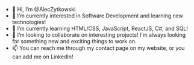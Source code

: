 - 👋 Hi, I’m @AlecZytkowski
- 👀 I’m currently interested in Software Development and learning new technologies!
- 🌱 I’m currently learning HTML/CSS, JavaScript, ReactJS, C#, and SQL!
- 💞️ I’m looking to collaborate on interesting projects! I'm always looking for something new and exciting things to work on.
- 📫 You can reach me through my contact page on my website, or you can add me on LinkedIn!

